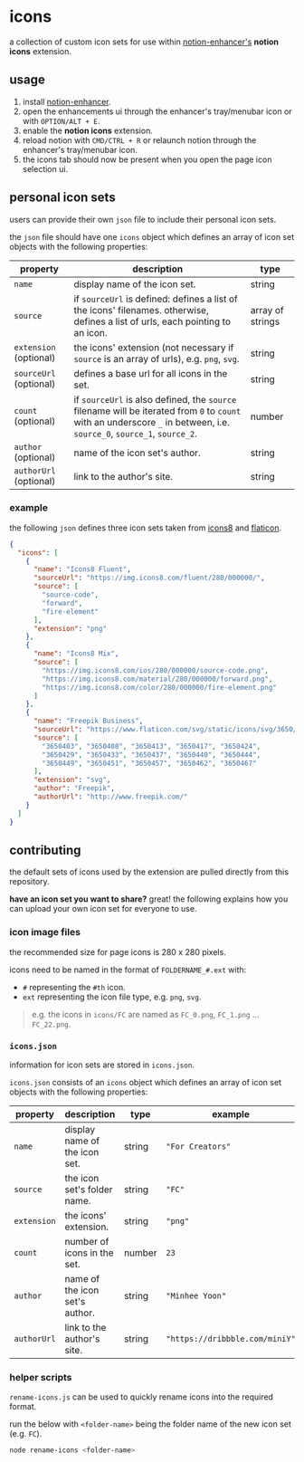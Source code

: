 # icons

a collection of custom icon sets for use within [notion-enhancer's](https://github.com/notion-enhancer/notion-enhancer/) **notion icons** extension.

## usage

1. install [notion-enhancer](https://github.com/notion-enhancer/notion-enhancer/).
2. open the enhancements ui through the enhancer's tray/menubar icon or with `OPTION/ALT + E`.
3. enable the **notion icons** extension.
4. reload notion with `CMD/CTRL + R` or relaunch notion through the enhancer's tray/menubar icon.
5. the icons tab should now be present when you open the page icon selection ui.

## personal icon sets

users can provide their own `json` file to include their personal icon sets.

the `json` file should have one `icons` object which defines an array of icon set objects with the following properties:

| property               | description                                                                                                                                                            | type              |
| ---------------------- | ---------------------------------------------------------------------------------------------------------------------------------------------------------------------- | ----------------- |
| `name`                 | display name of the icon set.                                                                                                                                          | string            |
| `source`               | if `sourceUrl` is defined: defines a list of the icons' filenames. otherwise, defines a list of urls, each pointing to an icon.                                        | array of strings  |
| `extension` (optional) | the icons' extension (not necessary if `source` is an array of urls), e.g. `png`, `svg`.                                                                               | string            |
| `sourceUrl` (optional) | defines a base url for all icons in the set.                                                                                                                           | string            |
| `count` (optional)     | if `sourceUrl` is also defined, the `source` filename will be iterated from `0` to `count` with an underscore `_` in between, i.e. `source_0`, `source_1`, `source_2`. | number            |
| `author` (optional)    | name of the icon set's author.                                                                                                                                         | string            |
| `authorUrl` (optional) | link to the author's site.                                                                                                                                             | string            |

### example

the following `json` defines three icon sets taken from [icons8](https://icons8.com/) and [flaticon](https://www.flaticon.com/).

```json
{
  "icons": [
    {
      "name": "Icons8 Fluent",
      "sourceUrl": "https://img.icons8.com/fluent/280/000000/",
      "source": [
        "source-code",
        "forward",
        "fire-element"
      ],
      "extension": "png"
    },
    {
      "name": "Icons8 Mix",
      "source": [
        "https://img.icons8.com/ios/280/000000/source-code.png",
        "https://img.icons8.com/material/280/000000/forward.png",
        "https://img.icons8.com/color/280/000000/fire-element.png"
      ]
    },
    {
      "name": "Freepik Business",
      "sourceUrl": "https://www.flaticon.com/svg/static/icons/svg/3650/",
      "source": [
        "3650403", "3650408", "3650413", "3650417", "3650424",
        "3650429", "3650433", "3650437", "3650440", "3650444",
        "3650449", "3650451", "3650457", "3650462", "3650467"
      ],
      "extension": "svg",
      "author": "Freepik",
      "authorUrl": "http://www.freepik.com/"
    }
  ]
}
```

## contributing

the default sets of icons used by the extension are pulled directly from this repository.

**have an icon set you want to share?** great! the following explains how you can upload your own icon set for everyone to use.

### icon image files

the recommended size for page icons is 280 x 280 pixels.

icons need to be named in the format of `FOLDERNAME_#.ext` with:

- `#` representing the `#th` icon.
- `ext` representing the icon file type, e.g. `png`, `svg`.

> e.g. the icons in `icons/FC` are named as `FC_0.png`, `FC_1.png` ... `FC_22.png`.

### `icons.json`

information for icon sets are stored in `icons.json`.

`icons.json` consists of an `icons` object which defines an array of icon set objects with the following properties:

| property    | description                              | type   | example                        |
| ----------- | ---------------------------------------- | ------ | ------------------------------ |
| `name`      | display name of the icon set.            | string | `"For Creators"`               |
| `source`    | the icon set's folder name.              | string | `"FC"`                         |
| `extension` | the icons' extension.                    | string | `"png"`                        |
| `count`     | number of icons in the set.              | number | `23`                           |
| `author`    | name of the icon set's author.           | string | `"Minhee Yoon"`                |
| `authorUrl` | link to the author's site.               | string | `"https://dribbble.com/miniY"` |

### helper scripts

`rename-icons.js` can be used to quickly rename icons into the required format.

run the below with `<folder-name>` being the folder name of the new icon set (e.g. `FC`).

```bash
node rename-icons <folder-name>
```
